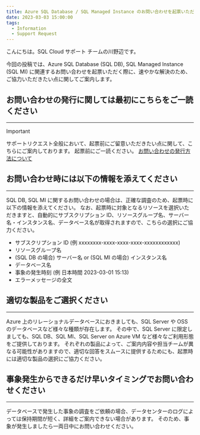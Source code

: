 ```yaml
---
title: Azure SQL Database / SQL Managed Instance のお問い合わせを起票いただく際に
date: 2023-03-03 15:00:00
tags:
  - Information
  - Support Request
---
```


こんにちは。SQL Cloud サポート チームの川野辺です。

今回の投稿では、Azure SQL Database (SQL DB), SQL Managed Instance (SQL MI) に関連するお問い合わせを起票いただく際に、速やかな解決のため、ご協力いただきたい点に関してご案内します。

<!-- more -->

## お問い合わせの発行に関しては最初にこちらをご一読ください
---

> [!IMPORTANT]
> サポートリクエスト全般において、起票前にご留意いただきたい点に関して、こちらにご案内しております。
> 起票前にご一読ください。
> [お問い合わせの発行方法について](https://jpaztech.github.io/blog/information/How-to-inquiry-to-the-Azure-Support/)

## お問い合わせ時には以下の情報を添えてください
---

SQL DB, SQL MI に関するお問い合わせの場合は、正確な調査のため、起票時に以下の情報を添えてください。
なお、起票時に対象となるリソースを選択いただきますと、自動的にサブスクリプション ID、リソースグループ名、サーバー名・インスタンス名、データベース名が取得されますので、こちらの選択にご協力ください。

- サブスクリプション ID (例 xxxxxxxx-xxxx-xxxx-xxxx-xxxxxxxxxxxx)
- リソースグループ名
- (SQL DB の場合) サーバー名 or (SQL MI の場合) インスタンス名
- データベース名
- 事象の発生時刻 (例 日本時間 2023-03-01 15:13)
- エラーメッセージの全文

## 適切な製品をご選択ください
---

Azure 上のリレーショナルデータベースにおきましても、SQL Server や OSS のデータベースなど様々な種類が存在します。
その中で、SQL Server に限定しましても、SQL DB、SQL MI、SQL Server on Azure VM など様々なご利用形態をご提供しております。
それぞれの製品によって、ご案内内容や担当チームが異なる可能性がありますので、適切な回答をスムースに提供するためにも、起票時には適切な製品の選択にご協力ください。

## 事象発生からできるだけ早いタイミングでお問い合わせください
---

データベースで発生した事象の調査をご依頼の場合、データセンターのログによっては保持期間が短く、詳細をご案内できない場合があります。
そのため、事象が発生しましたら一両日中にお問い合わせください。